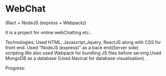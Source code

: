 # WebChat

(Ract + NodeJS (express + Webpack))

It is a project for online webChatting etc..

Technologies: Used HTML, Javascript,Jquery, ReactJS along with CSS for front end. Used "NodeJS (express)" as a back end(Server side) scripting.We also used Webpack for bundling JS files before serving.Used MongoDB as a database (Used Navicat for database visualisation) .

Progress:
